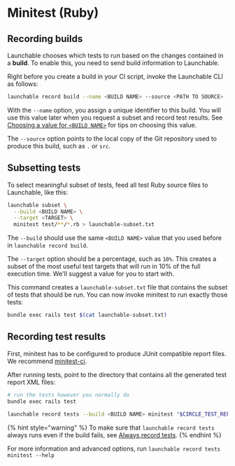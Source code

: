 # Minitest \(Ruby\)

## Recording builds

Launchable chooses which tests to run based on the changes contained in a **build**. To enable this, you need to send build information to Launchable.

Right before you create a build in your CI script, invoke the Launchable CLI as follows:

```bash
launchable record build --name <BUILD NAME> --source <PATH TO SOURCE>
```

With the `--name` option, you assign a unique identifier to this build. You will use this value later when you request a subset and record test results. See [Choosing a value for `<BUILD NAME>`](../resources/build-names.md) for tips on choosing this value.

The `--source` option points to the local copy of the Git repository used to produce this build, such as `.` or `src`.

## Subsetting tests

To select meaningful subset of tests, feed all test Ruby source files to Launchable, like this:

```bash
launchable subset \
  --build <BUILD NAME> \
  --target <TARGET> \
  minitest test/**/*.rb > launchable-subset.txt
```

The `--build` should use the same `<BUILD NAME>` value that you used before in `launchable record build`.

The `--target` option should be a percentage, such as `10%`. This creates a subset of the most useful test targets that will run in 10% of the full execution time. We'll suggest a value for you to start with.

This command creates a `launchable-subset.txt` file that contains the subset of tests that should be run. You can now invoke minitest to run exactly those tests:

```bash
bundle exec rails test $(cat launchable-subset.txt)
```

## Recording test results

First, minitest has to be configured to produce JUnit compatible report files. We recommend [minitest-ci](https://github.com/circleci/minitest-ci).

After running tests, point to the directory that contains all the generated test report XML files:

```bash
# run the tests however you normally do
bundle exec rails test

launchable record tests --build <BUILD NAME> minitest "$CIRCLE_TEST_REPORTS/reports"
```

{% hint style="warning" %}
To make sure that `launchable record tests` always runs even if the build fails, see [Always record tests](recording-test-results.md#always-record-tests).
{% endhint %}

For more information and advanced options, run `launchable record tests minitest --help`